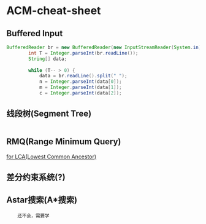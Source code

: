 ACM-cheat-sheet
===============

Buffered Input
--------------
```java
BufferedReader br = new BufferedReader(new InputStreamReader(System.in));
        int T = Integer.parseInt(br.readLine());
        String[] data;
        
        while (T-- > 0) {
            data = br.readLine().split(" ");
            n = Integer.parseInt(data[0]);
            m = Integer.parseInt(data[1]);
            c = Integer.parseInt(data[2]);
```



线段树(Segment Tree)
--------------------
```java
```

RMQ(Range Minimum Query)
------------------------
[for LCA(Lowest Common Ancestor)](http://community.topcoder.com/tc?module=Static&d1=tutorials&d2=lowestCommonAncestor)

差分约束系统(?)
---------------

Astar搜索(A*搜索)
-----------------
        还不会，需要学
